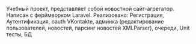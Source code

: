 Учебный проект, представляет собой новостной сайт-агрегатор.
Написан с ферймворком Laravel. Реализовано:
Регистрация, 
Аутентификация, 
oauth VKontakte, 
админка (редактирование пользователей, новостей, парсинг новостей XMLParser),
очереди, 
Unit тесты,
БД
